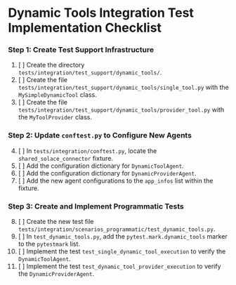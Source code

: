 # Dynamic Tools Integration Test Implementation Checklist

### Step 1: Create Test Support Infrastructure

1.  [ ] Create the directory `tests/integration/test_support/dynamic_tools/`.
2.  [ ] Create the file `tests/integration/test_support/dynamic_tools/single_tool.py` with the `MySimpleDynamicTool` class.
3.  [ ] Create the file `tests/integration/test_support/dynamic_tools/provider_tool.py` with the `MyToolProvider` class.

### Step 2: Update `conftest.py` to Configure New Agents

4.  [ ] In `tests/integration/conftest.py`, locate the `shared_solace_connector` fixture.
5.  [ ] Add the configuration dictionary for `DynamicToolAgent`.
6.  [ ] Add the configuration dictionary for `DynamicProviderAgent`.
7.  [ ] Add the new agent configurations to the `app_infos` list within the fixture.

### Step 3: Create and Implement Programmatic Tests

8.  [ ] Create the new test file `tests/integration/scenarios_programmatic/test_dynamic_tools.py`.
9.  [ ] In `test_dynamic_tools.py`, add the `pytest.mark.dynamic_tools` marker to the `pytestmark` list.
10. [ ] Implement the test `test_single_dynamic_tool_execution` to verify the `DynamicToolAgent`.
11. [ ] Implement the test `test_dynamic_tool_provider_execution` to verify the `DynamicProviderAgent`.
